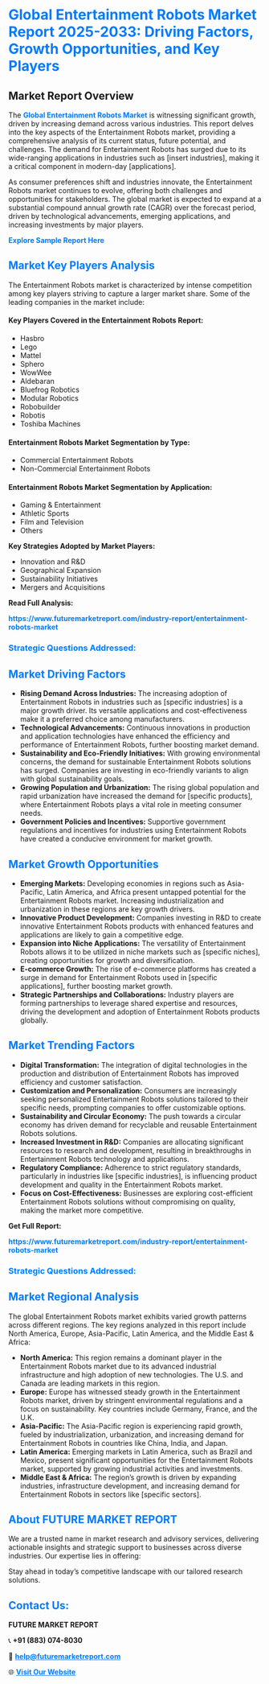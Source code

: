 <h1 style="color: #007BFF;">Global Entertainment Robots Market Report 2025-2033: Driving Factors, Growth Opportunities, and Key Players</h1>

<section id="overview">
<h2>Market Report Overview</h2>
<p>The <a href="https://www.futuremarketreport.com/industry-report/entertainment-robots-market" style="color: #007BFF; text-decoration: none;"><strong>Global Entertainment Robots Market</strong></a> is witnessing significant growth, driven by increasing demand across various industries. This report delves into the key aspects of the Entertainment Robots market, providing a comprehensive analysis of its current status, future potential, and challenges. The demand for Entertainment Robots has surged due to its wide-ranging applications in industries such as [insert industries], making it a critical component in modern-day [applications].</p>
<p>As consumer preferences shift and industries innovate, the Entertainment Robots market continues to evolve, offering both challenges and opportunities for stakeholders. The global market is expected to expand at a substantial compound annual growth rate (CAGR) over the forecast period, driven by technological advancements, emerging applications, and increasing investments by major players.</p>
</section>

<section id="overview">
<p><a href="https://www.futuremarketreport.com/request-sample/reportId=51299" style="color: #007BFF; text-decoration: none;"><strong>Explore Sample Report Here</strong></a></p>
</section>

<section id="key-players">
<h2 style="color: #007BFF;">Market Key Players Analysis</h2>
<p>The Entertainment Robots market is characterized by intense competition among key players striving to capture a larger market share. Some of the leading companies in the market include:</p>
<h4>Key Players Covered in the Entertainment Robots Report:</h4>
<ul><li>Hasbro</li><li>Lego</li><li>Mattel</li><li>Sphero</li><li>WowWee</li><li>Aldebaran</li><li>Bluefrog Robotics</li><li>Modular Robotics</li><li>Robobuilder</li><li>Robotis</li><li>Toshiba Machines</li></ul>
<h4>Entertainment Robots Market Segmentation by Type:</h4>
<ul><li>Commercial Entertainment Robots</li><li>Non-Commercial Entertainment Robots</li></ul>

<h4>Entertainment Robots Market Segmentation by Application:</h4>
<ul><li>Gaming &amp; Entertainment</li><li>Athletic Sports</li><li>Film and Television</li><li>Others</li></ul>
<p><strong>Key Strategies Adopted by Market Players:</strong></p>
<ul>
<li>Innovation and R&D</li>
<li>Geographical Expansion</li>
<li>Sustainability Initiatives</li>
<li>Mergers and Acquisitions</li>
</ul>
</section>

<section>
<p><strong>Read Full Analysis: </strong></p><a href="https://www.futuremarketreport.com/industry-report/entertainment-robots-market" style="color: #007BFF; text-decoration: none;"><strong>https://www.futuremarketreport.com/industry-report/entertainment-robots-market</strong></a>
<h3 style="color: #007BFF;">Strategic Questions Addressed:</h3>
</section>

<section id="driving-factors">
<h2 style="color: #007BFF;">Market Driving Factors</h2>
<ul>
<li><strong>Rising Demand Across Industries:</strong> The increasing adoption of Entertainment Robots in industries such as [specific industries] is a major growth driver. Its versatile applications and cost-effectiveness make it a preferred choice among manufacturers.</li>
<li><strong>Technological Advancements:</strong> Continuous innovations in production and application technologies have enhanced the efficiency and performance of Entertainment Robots, further boosting market demand.</li>
<li><strong>Sustainability and Eco-Friendly Initiatives:</strong> With growing environmental concerns, the demand for sustainable Entertainment Robots solutions has surged. Companies are investing in eco-friendly variants to align with global sustainability goals.</li>
<li><strong>Growing Population and Urbanization:</strong> The rising global population and rapid urbanization have increased the demand for [specific products], where Entertainment Robots plays a vital role in meeting consumer needs.</li>
<li><strong>Government Policies and Incentives:</strong> Supportive government regulations and incentives for industries using Entertainment Robots have created a conducive environment for market growth.</li>
</ul>
</section>

<section id="growth-opportunities">
<h2 style="color: #007BFF;">Market Growth Opportunities</h2>
<ul>
<li><strong>Emerging Markets:</strong> Developing economies in regions such as Asia-Pacific, Latin America, and Africa present untapped potential for the Entertainment Robots market. Increasing industrialization and urbanization in these regions are key growth drivers.</li>
<li><strong>Innovative Product Development:</strong> Companies investing in R&D to create innovative Entertainment Robots products with enhanced features and applications are likely to gain a competitive edge.</li>
<li><strong>Expansion into Niche Applications:</strong> The versatility of Entertainment Robots allows it to be utilized in niche markets such as [specific niches], creating opportunities for growth and diversification.</li>
<li><strong>E-commerce Growth:</strong> The rise of e-commerce platforms has created a surge in demand for Entertainment Robots used in [specific applications], further boosting market growth.</li>
<li><strong>Strategic Partnerships and Collaborations:</strong> Industry players are forming partnerships to leverage shared expertise and resources, driving the development and adoption of Entertainment Robots products globally.</li>
</ul>
</section>

<section id="trending-factors">
<h2 style="color: #007BFF;">Market Trending Factors</h2>
<ul>
<li><strong>Digital Transformation:</strong> The integration of digital technologies in the production and distribution of Entertainment Robots has improved efficiency and customer satisfaction.</li>
<li><strong>Customization and Personalization:</strong> Consumers are increasingly seeking personalized Entertainment Robots solutions tailored to their specific needs, prompting companies to offer customizable options.</li>
<li><strong>Sustainability and Circular Economy:</strong> The push towards a circular economy has driven demand for recyclable and reusable Entertainment Robots solutions.</li>
<li><strong>Increased Investment in R&D:</strong> Companies are allocating significant resources to research and development, resulting in breakthroughs in Entertainment Robots technology and applications.</li>
<li><strong>Regulatory Compliance:</strong> Adherence to strict regulatory standards, particularly in industries like [specific industries], is influencing product development and quality in the Entertainment Robots market.</li>
<li><strong>Focus on Cost-Effectiveness:</strong> Businesses are exploring cost-efficient Entertainment Robots solutions without compromising on quality, making the market more competitive.</li>
</ul>
</section>

<section>
<p><strong>Get Full Report: </strong></p><a href="https://www.futuremarketreport.com/industry-report/entertainment-robots-market" style="color: #007BFF; text-decoration: none;"><strong>https://www.futuremarketreport.com/industry-report/entertainment-robots-market</strong></a>
<h3 style="color: #007BFF;">Strategic Questions Addressed:</h3>
</section>


<section id="regional-analysis">
<h2 style="color: #007BFF;">Market Regional Analysis</h2>
<p>The global Entertainment Robots market exhibits varied growth patterns across different regions. The key regions analyzed in this report include North America, Europe, Asia-Pacific, Latin America, and the Middle East & Africa:</p>
<ul>
<li><strong>North America:</strong> This region remains a dominant player in the Entertainment Robots market due to its advanced industrial infrastructure and high adoption of new technologies. The U.S. and Canada are leading markets in this region.</li>
<li><strong>Europe:</strong> Europe has witnessed steady growth in the Entertainment Robots market, driven by stringent environmental regulations and a focus on sustainability. Key countries include Germany, France, and the U.K.</li>
<li><strong>Asia-Pacific:</strong> The Asia-Pacific region is experiencing rapid growth, fueled by industrialization, urbanization, and increasing demand for Entertainment Robots in countries like China, India, and Japan.</li>
<li><strong>Latin America:</strong> Emerging markets in Latin America, such as Brazil and Mexico, present significant opportunities for the Entertainment Robots market, supported by growing industrial activities and investments.</li>
<li><strong>Middle East & Africa:</strong> The region’s growth is driven by expanding industries, infrastructure development, and increasing demand for Entertainment Robots in sectors like [specific sectors].</li>
</ul>
</section>

<footer>
<h2 style="color: #007BFF;">About FUTURE MARKET REPORT</h2>
<p>We are a trusted name in market research and advisory services, delivering actionable insights and strategic support to businesses across diverse industries. Our expertise lies in offering:</p>

<p>Stay ahead in today’s competitive landscape with our tailored research solutions.</p>

<h2 style="color: #007BFF;">Contact Us:</h2>
<p><strong>FUTURE MARKET REPORT</strong></p>
<p>📞 <strong>+91 (883) 074-8030</strong></p>
<p>📧 <strong><a href="mailto:help@futuremarketreport.com" style="color: #007BFF;">help@futuremarketreport.com</a></strong></p>
<p>🌐 <strong><a href="https://www.futuremarketreport.com/" style="color: #007BFF;">Visit Our Website</a></strong></p>
</footer>